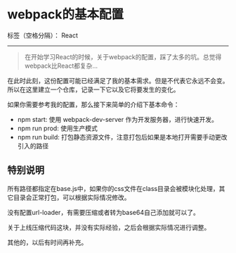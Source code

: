 ﻿# webpack的基本配置

标签（空格分隔）： React

---

> 在开始学习React的时候，关于webpack的配置，踩了太多的坑。总觉得webpack比React都复杂...

在此时此刻，这份配置可能已经满足了我的基本需求。但是不代表它永远不会变。所以在这里建立一个仓库，记录一下它以及它将要发生的变化。

如果你需要参考我的配置，那么接下来简单的介绍下基本命令：

- npm start: 使用 webpack-dev-server 作为开发服务器，进行快速开发。
- npm run prod: 使用生产模式
- npm run build: 打包静态资源文件，注意打包后如果是本地打开需要手动更改引入的路径

## 特别说明

所有路径都指定在base.js中，如果你的css文件在class目录会被模块化处理，其它目录会正常打包，可以根据实际情况修改。

没有配置url-loader，有需要压缩或者转为base64自己添加就可以了。

关于上线压缩代码这块，并没有实际经验，之后会根据实际情况进行调整。

其他的，以后有时间再补充。








